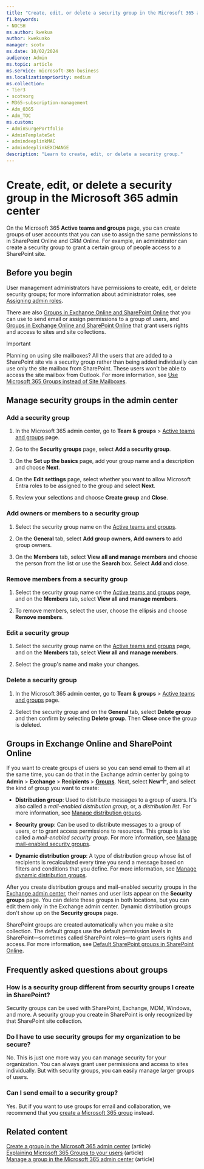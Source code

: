 ```yaml
---
title: "Create, edit, or delete a security group in the Microsoft 365 admin center"
f1.keywords:
- NOCSH
ms.author: kwekua
author: kwekuako
manager: scotv
ms.date: 10/02/2024
audience: Admin
ms.topic: article
ms.service: microsoft-365-business
ms.localizationpriority: medium
ms.collection:
- Tier3
- scotvorg 
- M365-subscription-management 
- Adm_O365
- Adm_TOC
ms.custom: 
- AdminSurgePortfolio
- AdminTemplateSet
- admindeeplinkMAC
- admindeeplinkEXCHANGE
description: "Learn to create, edit, or delete a security group."
---
```


# Create, edit, or delete a security group in the Microsoft 365 admin center

On the Microsoft 365 **Active teams and groups** page, you can create groups of user accounts that you can use to assign the same permissions to in SharePoint Online and CRM Online. For example, an administrator can create a security group to grant a certain group of people access to a SharePoint site.

## Before you begin

User management administrators have permissions to create, edit, or delete security groups; for more information about administrator roles, see [Assigning admin roles](../add-users/assign-admin-roles.md).
  
There are also [Groups in Exchange Online and SharePoint Online](#groups-in-exchange-online-and-sharepoint-online) that you can use to send email or assign permissions to a group of users, and [Groups in Exchange Online and SharePoint Online](#groups-in-exchange-online-and-sharepoint-online) that grant users rights and access to sites and site collections.
  
> [!IMPORTANT]
> Planning on using site mailboxes? All the users that are added to a SharePoint site via a security group rather than being added individually can use only the site mailbox from SharePoint. These users won't be able to access the site mailbox from Outlook. For more information, see [Use Microsoft 365 Groups instead of Site Mailboxes](https://support.microsoft.com/office/737d6b1f-67cc-41fe-8db8-f2d09dd1673b).
  
## Manage security groups in the admin center

### Add a security group

1. In the Microsoft 365 admin center, go to **Team & groups** > <a href="https://go.microsoft.com/fwlink/p/?linkid=2052855" target="_blank">Active teams and groups</a> page.
  
2. Go to the **Security groups** page, select **Add a security group**.

3. On the **Set up the basics** page, add your group name and a description and choose **Next**.

4. On the **Edit settings** page, select whether you want to allow Microsoft Entra roles to be assigned to the group and select **Next**.

5. Review your selections and choose **Create group** and **Close**.

### Add owners or members to a security group

1. Select the security group name on the <a href="https://go.microsoft.com/fwlink/p/?linkid=2052855" target="_blank">Active teams and groups</a>.

2. On the **General** tab, select **Add group owners**, **Add owners** to add group owners.

3. On the **Members** tab, select **View all and manage members** and choose the person from the list or use the **Search** box. Select **Add** and close.

### Remove members from a security group

1. Select the security group name on the <a href="https://go.microsoft.com/fwlink/p/?linkid=2052855" target="_blank">Active teams and groups</a> page, and on the **Members** tab, select **View all and manage members**.

2. To remove members, select the user, choose the ellipsis and choose **Remove members**.
  
### Edit a security group

1. Select the security group name on the <a href="https://go.microsoft.com/fwlink/p/?linkid=2052855" target="_blank">Active teams and groups</a> page, and on the **Members** tab, select **View all and manage members**.
  
2. Select the group's name and make your changes.

### Delete a security group

1. In the Microsoft 365 admin center, go to **Team & groups** > <a href="https://go.microsoft.com/fwlink/p/?linkid=2052855" target="_blank">Active teams and groups</a> page.

2. Select the security group and on the **General** tab, select **Delete group** and then confirm by selecting **Delete group**. Then **Close** once the group is deleted.

## Groups in Exchange Online and SharePoint Online

If you want to create groups of users so you can send email to them all at the same time, you can do that in the Exchange admin center by going to **Admin** \> **Exchange** \> **Recipients** \> <a href="https://go.microsoft.com/fwlink/?linkid=2183233" target="_blank">**Groups**</a>. Next, select **New**![Add.](../../media/328ffb57-5f31-430a-b653-4a6b8e76d338.png), and select the kind of group you want to create:
  
- **Distribution group**: Used to distribute messages to a group of users. It's also called a  *mail-enabled distribution group*, or, a  *distribution list*. For more information, see [Manage distribution groups](/exchange/recipients-in-exchange-online/manage-distribution-groups/manage-distribution-groups).

- **Security group**: Can be used to distribute messages to a group of users, or to grant access permissions to resources. This group is also called a *mail-enabled security group*. For more information, see [Manage mail-enabled security groups](/exchange/recipients-in-exchange-online/manage-mail-enabled-security-groups).

- **Dynamic distribution group**: A type of distribution group whose list of recipients is recalculated every time you send a message based on filters and conditions that you define. For more information, see [Manage dynamic distribution groups](/Exchange/recipients/dynamic-distribution-groups/dynamic-distribution-groups).

After you create distribution groups and mail-enabled security groups in the <a href="https://go.microsoft.com/fwlink/p/?linkid=2059104" target="_blank">Exchange admin center</a>, their names and user lists appear on the **Security groups** page. You can delete these groups in both locations, but you can edit them only in the Exchange admin center. Dynamic distribution groups don't show up on the **Security groups** page.
  
 SharePoint groups are created automatically when you make a site collection. The default groups use the default permission levels in SharePoint—sometimes called SharePoint roles—to grant users rights and access. For more information, see [Default SharePoint groups in SharePoint Online](/sharepoint/default-sharepoint-groups).

## Frequently asked questions about groups

### How is a security group different from security groups I create in SharePoint?

Security groups can be used with SharePoint, Exchange, MDM, Windows, and more. A security group you create in SharePoint is only recognized by that SharePoint site collection.

### Do I have to use security groups for my organization to be secure?

No. This is just one more way you can manage security for your organization. You can always grant user permissions and access to sites individually. But with security groups, you can easily manage larger groups of users.

### Can I send email to a security group?

Yes. But if you want to use groups for email and collaboration, we recommend that you [create a Microsoft 365 group](../create-groups/create-groups.md) instead.

## Related content

[Create a group in the Microsoft 365 admin center](../create-groups/create-groups.md) (article)\
[Explaining Microsoft 365 Groups to your users](../create-groups/explain-groups-knowledge-worker.md) (article)\
[Manage a group in the Microsoft 365 admin center](../create-groups/manage-groups.md) (article)

